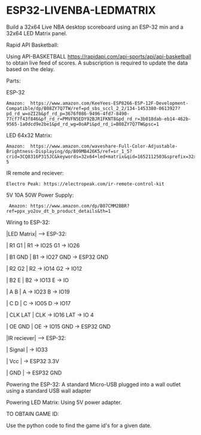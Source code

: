 # ESP32-LIVENBA-LEDMATRIX
Build a 32x64 Live NBA desktop scoreboard using an ESP-32 min and a 32x64 LED Matrix panel.

Rapid API Basketball:

  Using API-BASKETBALL https://rapidapi.com/api-sports/api/api-basketball to       obtain live feed of scores. A subscription is required to update the data       based on the delay. 

Parts:
  
  ESP-32
    
    Amazon:  https://www.amazon.com/KeeYees-ESP8266-ESP-12F-Development-Compatible/dp/B08ZY7Q7TW/ref=pd_sbs_sccl_2_2/134-1453380-0613927?pd_rd_w=oZI2b&pf_rd_p=3676f086-9496-4fd7-8490-77cf7f43f846&pf_rd_r=PMVFN5EDY92BJR1FKNT8&pd_rd_r=3b018dab-eb14-462b-9565-1a0dcd9e2be1&pd_rd_wg=0oAPi&pd_rd_i=B08ZY7Q7TW&psc=1
  
  LED 64x32 Matrix:
    
    Amazon:  https://www.amazon.com/waveshare-Full-Color-Adjustable-Brightness-Displaying/dp/B09MB426K5/ref=sr_1_5?crid=3CQ8316P315JC&keywords=32x64+led+matrix&qid=1652112503&sprefix=32x64+LED+%2Caps%2C185&sr=8-5
  
  IR remote and reciever:
    
    Electro Peak: https://electropeak.com/ir-remote-control-kit
  
  5V 10A 50W Power Supply:
     
     Amazon: https://www.amazon.com/dp/B07CMM2BBR?ref=ppx_yo2ov_dt_b_product_details&th=1
     
 Wiring to ESP-32:
  
|LED Matrix| --> ESP-32:

| R1  G1   | R1  -> IO25 G1  -> IO26 
    
| B1  GND  | B1  -> IO27 GND -> ESP32 GND

| R2  G2   | R2  -> IO14 G2  -> IO12 

| B2  E    | B2  -> IO13 E   -> IO 

| A   B    | A   -> IO23 B   -> IO19 

| C   D    | C   -> IO05 D   -> IO17 

| CLK LAT  | CLK -> IO16 LAT -> IO 4

| OE  GND  | OE  -> IO15 GND -> ESP32 GND

|IR reciever| --> ESP-32:

|   Signal  | -> IO33

|    Vcc    | -> ESP32 3.3V

|    GND    | -> ESP32 GND
 
 Powering the ESP-32:
  A standard Micro-USB plugged into a wall outlet using a standard USB wall     adapter
 
 Powering LED Matrix:
  Using 5V power adapter.
    
 TO OBTAIN GAME ID:
 
 Use the python code to find the game id's for a given date.
 
      

